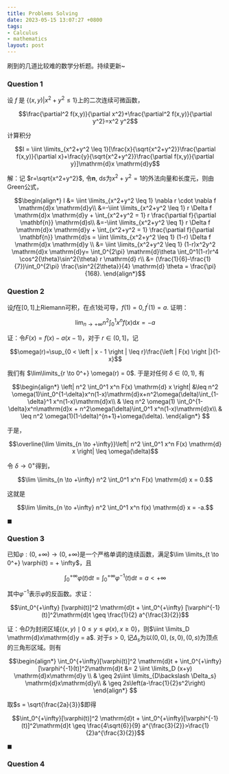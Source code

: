 ```yaml
---
title: Problems Solving
date: 2023-05-15 13:07:27 +0800
tags:
- Calculus
- mathematics
layout: post
--- 
```


<head>
    <script src="https://cdn.mathjax.org/mathjax/latest/MathJax.js?config=TeX-AMS-MML_HTMLorMML" type="text/javascript"></script>
    <script type="text/x-mathjax-config">
        MathJax.Hub.Config({
            tex2jax: {
            skipTags: ['script', 'noscript', 'style', 'textarea', 'pre'],
            inlineMath: [['$','$']]
            }
        });
    </script>
</head>

刷到的几道比较难的数学分析题。持续更新~

### Question 1
设 $f$ 是 $\{(x,y)|x^2+y^2\leq 1\}$上的二次连续可微函数，
   
$$\frac{\partial^2 f(x,y)}{\partial x^2}+\frac{\partial^2 f(x,y)}{\partial y^2}=x^2 y^2$$

计算积分

$$I = \iint \limits_{x^2+y^2 \leq 1}[\frac{x}{\sqrt{x^2+y^2}}\frac{\partial f(x,y)}{\partial x}+\frac{y}{\sqrt{x^2+y^2}}\frac{\partial f(x,y)}{\partial y}]\mathrm{d}x \mathrm{d}y$$

解：记 $r=\sqrt{x^2+y^2}$, 令$\mathbf{n}$, $\mathrm{d}s$为$x^2+y^2=1$的外法向量和长度元，则由Green公式，

$$\begin{align*}
I &= \iint \limits_{x^2+y^2 \leq 1} \nabla r \cdot \nabla f \mathrm{d}x \mathrm{d}y\\
&=-\iint \limits_{x^2+y^2 \leq 1} r \Delta f \mathrm{d}x \mathrm{d}y + \int_{x^2+y^2 = 1} r \frac{\partial f}{\partial \mathbf{n}} \mathrm{d}s\\
&=-\iint \limits_{x^2+y^2 \leq 1} r \Delta f \mathrm{d}x \mathrm{d}y + \int_{x^2+y^2 = 1} \frac{\partial f}{\partial \mathbf{n}} \mathrm{d}s = \iint \limits_{x^2+y^2 \leq 1} (1-r) \Delta f \mathrm{d}x \mathrm{d}y \\
&= \iint \limits_{x^2+y^2 \leq 1} (1-r)x^2y^2 \mathrm{d}x \mathrm{d}y= \int_0^{2\pi} \mathrm{d}\theta \int_0^1(1-r)r^4 \cos^2{\theta}\sin^2{\theta} r \mathrm{d} r\\
&= (\frac{1}{6}-\frac{1}{7})\int_0^{2\pi} \frac{\sin^2{2\theta}}{4} \mathrm{d} \theta = \frac{\pi}{168}. 
\end{align*}$$

### Question 2
设$f$在$[0,1]$上Riemann可积，在点1处可导，$f(1)=0,f^{\prime}(1) = a.$ 证明：
   
$$\lim_{n \to +\infty} n^2  \int_0^1 x^n f(x)\mathrm{d}x = -a$$

证：令$F(x) = f(x) - a(x-1)$，对于 $r \in (0,1]$，记

$$\omega(r)=\sup_{0 < \left | x - 1 \right | \leq r}\frac{\left | F(x) \right |}{1-x}$$

我们有 $\lim\limits_{r \to 0^+} \omega(r) = 0$. 于是对任何 $\delta \in (0,1)$, 有

$$\begin{align*}
\left| n^2 \int_0^1 x^n F(x) \mathrm{d} x \right| &\leq n^2 \omega(1)\int_0^{1-\delta}x^n(1-x)\mathrm{d}x+n^2\omega(\delta)\int_{1-\delta}^1 x^n(1-x)\mathrm{d}x\\
& \leq n^2 \omega(1) \int_0^{1-\delta}x^n\mathrm{d}x + n^2\omega(\delta)\int_0^1 x^n(1-x)\mathrm{d}x\\
& \leq n^2 \omega(1)(1-\delta)^{n+1}+\omega(\delta).
\end{align*}
$$

于是，

$$\overline{\lim \limits_{n \to +\infty}}\left| n^2 \int_0^1 x^n F(x) \mathrm{d} x \right| \leq \omega(\delta)$$

令 $\delta \to 0^+$得到，

$$\lim \limits_{n \to +\infty} n^2 \int_0^1 x^n F(x) \mathrm{d} x = 0.$$

这就是

$$\lim \limits_{n \to +\infty} n^2 \int_0^1 x^n f(x) \mathrm{d} x = -a.$$

$\blacksquare$

### Question 3

已知$\varphi: (0,+\infty) \to (0,+\infty)$是一个严格单调的连续函数，满足$\lim \limits_{t \to 0^+} \varphi(t) = + \infty$，且

$$\int_0^{+\infty} \varphi(t) \mathrm{d}t = \int_0^{+\infty} \varphi^{-1}(t)\mathrm{d}t = a < +\infty$$

其中$\varphi^{-1}$表示$\varphi$的反函数。求证：

$$\int_0^{+\infty} [\varphi(t)]^2 \mathrm{d}t + \int_0^{+\infty} [\varphi^{-1}(t)]^2\mathrm{d}t \geq \frac{1}{2} a^{\frac{3}{2}}$$

证：令$D$为封闭区域$\left\{ (x,y) \mid 0 \leq y \leq \varphi(x),x \geq 0 \right\}$，则$\iint \limits_D \mathrm{d}x\mathrm{d}y = a$. 对于$s>0$, 记$\Delta_s$为以$(0,0),(s,0),(0,s)$为顶点的三角形区域。则有

$$\begin{align*}
\int_0^{+\infty}[\varphi(t)]^2 \mathrm{d}t + \int_0^{+\infty}[\varphi^{-1}(t)]^2\mathrm{d}t &= 2 \iint \limits_D (x+y) \mathrm{d}x\mathrm{d}y \\
& \geq 2s\iint \limits_{D\backslash \Delta_s} \mathrm{d}x\mathrm{d}y\\
& \geq 2s\left(a-\frac{1}{2}s^2\right)
\end{align*}
$$

取$s = \sqrt{\frac{2a}{3}}$即得

$$\int_0^{+\infty}[\varphi(t)]^2 \mathrm{d}t + \int_0^{+\infty}[\varphi^{-1}(t)]^2\mathrm{d}t \geq \frac{4\sqrt{6}}{9} a^{\frac{3}{2}}>\frac{1}{2}a^{\frac{3}{2}}$$

$\blacksquare$

### Question 4



